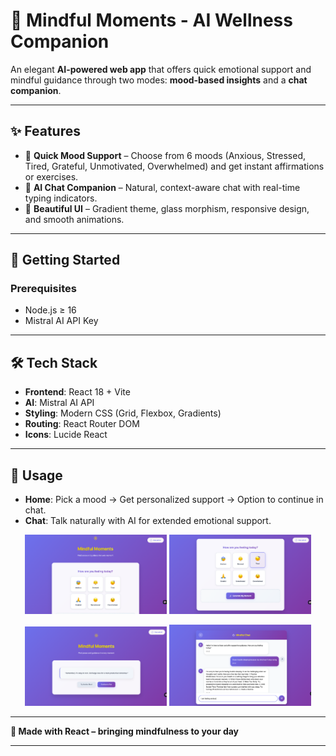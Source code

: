# 🌙 Mindful Moments - AI Wellness Companion

An elegant **AI-powered web app** that offers quick emotional support and mindful guidance through two modes: **mood-based insights** and a **chat companion**.

---

## ✨ Features

* 🎯 **Quick Mood Support** – Choose from 6 moods (Anxious, Stressed, Tired, Grateful, Unmotivated, Overwhelmed) and get instant affirmations or exercises.
* 💬 **AI Chat Companion** – Natural, context-aware chat with real-time typing indicators.
* 🎨 **Beautiful UI** – Gradient theme, glass morphism, responsive design, and smooth animations.

---

## 🚀 Getting Started

### Prerequisites

* Node.js ≥ 16
* Mistral AI API Key

---

## 🛠️ Tech Stack

* **Frontend**: React 18 + Vite
* **AI**: Mistral AI API
* **Styling**: Modern CSS (Grid, Flexbox, Gradients)
* **Routing**: React Router DOM
* **Icons**: Lucide React

---

## 📱 Usage

* **Home**: Pick a mood → Get personalized support → Option to continue in chat.
* **Chat**: Talk naturally with AI for extended emotional support.

<p align="center">
  <img src="https://raw.githubusercontent.com/Maheenrz/Mindful/main/src/assets/images/img--1.png" width="45%" />
  <img src="https://raw.githubusercontent.com/Maheenrz/Mindful/main/src/assets/images/img--2.png" width="45%" />
</p>
<p align="center">
  <img src="https://raw.githubusercontent.com/Maheenrz/Mindful/main/src/assets/images/img--3.png" width="45%" />
  <img src="https://raw.githubusercontent.com/Maheenrz/Mindful/main/src/assets/images/img--4.png" width="45%" />
</p>


---

**💜 Made with React – bringing mindfulness to your day**

---
